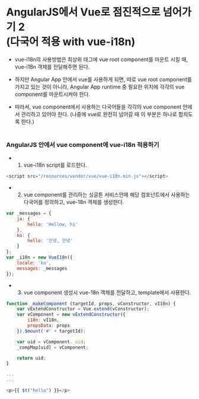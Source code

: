 # AngularJS에서 Vue로 점진적으로 넘어가기 2 <br> (다국어 적용 with vue-i18n)

* vue-i18n의 사용방법은 최상위 태그에 vue root component를 마운트 시킬 때, vue-i18n 객체를 전달해주면 된다.
 
* 하지만 Angular App 안에서 vue를 사용하게 되면, 따로 vue root component를 가지고 있는 것이 아니라, Angular App runtime 중 필요한 위치에 각각의 vue component를 마운트시켜야 한다.
 
* 따라서, vue component에서 사용하는 다국어들을 각각의 vue component 안에서 관리하고 있어야 한다. (나중에 vue로 완전히 넘어갈 때 이 부분은 하나로 합치도록 한다.) 
<br><br>

### AngularJS 안에서 vue component에 vue-i18n 적용하기

* 1) vue-i18n script를 로드한다.

```js
<script src="/resources/vendor/vue/vue-i18n.min.js"></script>
```
           
* 2) vue component를 관리하는 싱글톤 서비스안에 해당 컴포넌트에서 사용하는 다국어를 정의하고, vue-18n 객체를 생성한다.
      
```js
var _messages = {
    ja: {
        hello: 'Hellow, hi'
    },
    ko: {
        hello: '안녕, 안녕'
    }
};
var _i18n = new VueI18n({
    locale: 'ko',
    messages: _messages
});
```

* 3) vue component 생성시 vue-18n 객체를 전달하고, template에서 사용한다.
 
```js
function _makeComponent (targetId, props, vConstructor, vI18n) {
    var vExtendConstructor = Vue.extend(vConstructor);
    var vComponent = new vExtendConstructor({
        i18n: vI18n,
        propsData: props
    }).$mount('#' + targetId);

    var uid = vComponent._uid;
    _compMap[uid] = vComponent;

    return uid;
}

...
...

<p>{{ $t("hello") }}</p>
```